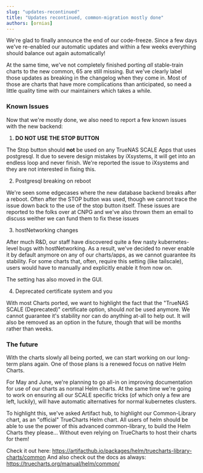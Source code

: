 ```yaml
---
slug: "updates-recontinued"
title: "Updates recontinued, common-migration mostly done"
authors: [ornias]
---
```


We're glad to finally announce the end of our code-freeze. Since a few days we've re-enabled our automatic updates and within a few weeks everything should balance out again automatically!

At the same time, we've not completely finished porting _all_ stable-train charts to the new common, 65 are still missing. But we've clearly label those updates as breaking in the changelog when they come in.
Most of those are charts that have more complications than anticipated, so need a little quality time with our maintainers which takes a while.

### Known Issues

Now that we're mostly done, we also need to report a few known issues with the new backend:

1. **DO NOT USE THE STOP BUTTON**

The Stop button should **not** be used on any TrueNAS SCALE Apps that uses postgresql. It due to severe design mistakes by iXsystems, it will get into an endless loop and never finish. We're reported the issue to iXsystems and they are not interested in fixing this.

2. Postgresql breaking on reboot

We're seen some edgecases where the new database backend breaks after a reboot. Often after the STOP button was used, though we cannot trace the issue down back to the use of the stop button itself.
These issues are reported to the folks over at CNPG and we've also thrown them an email to discuss weither we can fund them to fix these issues

3. hostNetworking changes

After much R&D, our staff have discovered quite a few nasty kubernetes-level bugs with hostNetworking. As a result, we've decided to never enable it by default anymore on any of our charts/apps, as we cannot guarantee its stability.
For some charts that, often, require this setting (like tailscale), users would have to manually and explicitly enable it from now on.

The setting has also moved in the GUI.

4. Deprecated certificate system and you

With most Charts ported, we want to highlight the fact that the "TrueNAS SCALE (Deprecated)" certificate option, should _not_ be used anymore.
We cannot guarantee it's stability nor can do anything at-all to help out. It will also be removed as an option in the future, though that will be months rather than weeks.

### The future

With the charts slowly all being ported, we can start working on our long-term plans again.
One of those plans is a renewed focus on native Helm Charts.

For May and June, we're planning to go all-in on improving documentation for use of our charts as normal Helm charts.
At the same time we're going to work on ensuring all our SCALE specific tricks (of which only a few are left, luckily), will have automatic alternatives for normal kubernetes clusters.

To highlight this, we've asked Artifact hub, to highlight our Common-Library chart, as an "official" TrueCharts Helm chart.
All users of helm should be able to use the power of this advanced common-library, to build the Helm Charts they please... Without even relying on TrueCharts to host their charts for them!

Check it out here: https://artifacthub.io/packages/helm/truecharts-library-charts/common
And also check out the docs as always: https://truecharts.org/manual/helm/common/
